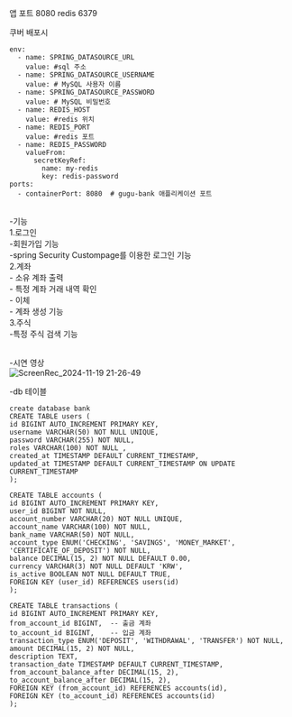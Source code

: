 앱 포트 8080
redis 6379

쿠버 배포시
```
env:
  - name: SPRING_DATASOURCE_URL
    value: #sql 주소
  - name: SPRING_DATASOURCE_USERNAME
    value: # MySQL 사용자 이름
  - name: SPRING_DATASOURCE_PASSWORD
    value: # MySQL 비밀번호
  - name: REDIS_HOST
    value: #redis 위치
  - name: REDIS_PORT
    value: #redis 포트
  - name: REDIS_PASSWORD
    valueFrom:
      secretKeyRef:
        name: my-redis
        key: redis-password
ports:
  - containerPort: 8080  # gugu-bank 애플리케이션 포트
```
<br>
-기능<br>
1.로그인<br>
 -회원가입 기능<br>
 -spring Security Custompage를 이용한 로그인 기능<br>
2.계좌<br>
 - 소유 계좌 출력<br>
 - 특정 계좌 거래 내역 확인<br>
 - 이체 <br>
 - 계좌 생성 기능 <br>
3.주식<br>
 -특정 주식 검색 기능 <br>
<br>

-시연 영상<br>
![ScreenRec_2024-11-19 21-26-49](https://github.com/user-attachments/assets/24ffb99f-0f2f-403e-93b7-17addad2e177)
<br>

-db 테이블<br>
```
create database bank
CREATE TABLE users (
id BIGINT AUTO_INCREMENT PRIMARY KEY,
username VARCHAR(50) NOT NULL UNIQUE,
password VARCHAR(255) NOT NULL,
roles VARCHAR(100) NOT NULL ,
created_at TIMESTAMP DEFAULT CURRENT_TIMESTAMP,
updated_at TIMESTAMP DEFAULT CURRENT_TIMESTAMP ON UPDATE CURRENT_TIMESTAMP
);

CREATE TABLE accounts (
id BIGINT AUTO_INCREMENT PRIMARY KEY,
user_id BIGINT NOT NULL,
account_number VARCHAR(20) NOT NULL UNIQUE,
account_name VARCHAR(100) NOT NULL,
bank_name VARCHAR(50) NOT NULL,
account_type ENUM('CHECKING', 'SAVINGS', 'MONEY_MARKET', 'CERTIFICATE_OF_DEPOSIT') NOT NULL,
balance DECIMAL(15, 2) NOT NULL DEFAULT 0.00,
currency VARCHAR(3) NOT NULL DEFAULT 'KRW',
is_active BOOLEAN NOT NULL DEFAULT TRUE,
FOREIGN KEY (user_id) REFERENCES users(id)
);

CREATE TABLE transactions (
id BIGINT AUTO_INCREMENT PRIMARY KEY,
from_account_id BIGINT,  -- 출금 계좌
to_account_id BIGINT,    -- 입금 계좌
transaction_type ENUM('DEPOSIT', 'WITHDRAWAL', 'TRANSFER') NOT NULL,
amount DECIMAL(15, 2) NOT NULL,
description TEXT,
transaction_date TIMESTAMP DEFAULT CURRENT_TIMESTAMP,
from_account_balance_after DECIMAL(15, 2),
to_account_balance_after DECIMAL(15, 2),
FOREIGN KEY (from_account_id) REFERENCES accounts(id),
FOREIGN KEY (to_account_id) REFERENCES accounts(id)
);
```

